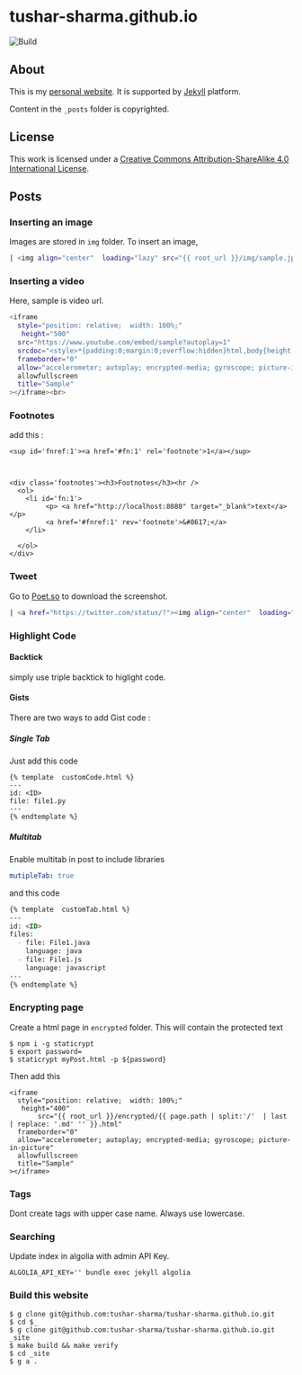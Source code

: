 tushar-sharma.github.io
=======================

![Build](https://github.com/tushar-sharma/tushar-sharma.github.io/actions/workflows/pages/pages-build-deployment/badge.svg)


## About 

This is my [personal website](https://randomwits.com). It is supported by [Jekyll](https://github.com/mojombo/jekyll) platform.


Content in the `_posts` folder is copyrighted. 

## License

This work is licensed under a <a rel="license" href="http://creativecommons.org/licenses/by-sa/4.0/">Creative Commons Attribution-ShareAlike 4.0 International License</a>.


## Posts

### Inserting an image

Images are stored in `img` folder. To insert an image, 

```bash
| <img align="center"  loading="lazy" src="{{ root_url }}/img/sample.jpg" alt="Sample Image" />|
```

### Inserting a video

Here, sample is video url.

```bash
<iframe
  style="position: relative;  width: 100%;" 
   height="500"
  src="https://www.youtube.com/embed/sample?autoplay=1"
  srcdoc="<style>*{padding:0;margin:0;overflow:hidden}html,body{height:100%}img,span{position:absolute;width:100%;top:0;bottom:0;margin:auto}span{height:1.5em;text-align:center;font:48px/1.5 sans-serif;color:white;text-shadow:0 0 0.5em black}</style><a href=https://www.youtube.com/embed/sample?autoplay=1><img src=https://img.youtube.com/vi/sample/hqdefault.jpg alt='Sample'><span>▶</span></a>"
  frameborder="0"
  allow="accelerometer; autoplay; encrypted-media; gyroscope; picture-in-picture"
  allowfullscreen
  title="Sample"
></iframe><br>
```

### Footnotes

add this : 

```
<sup id='fnref:1'><a href='#fn:1' rel='footnote'>1</a></sup>



<div class='footnotes'><h3>Footnotes</h3><hr />
  <ol>
    <li id='fn:1'>
         <p> <a href="http://localhost:8080" target="_blank">text</a> </p>
         <a href='#fnref:1' rev='footnote'>&#8617;</a>
    </li>

  </ol>
</div>

```
### Tweet

Go to [Poet.so](https://poet.so/) to download the screenshot.

```bash
| <a href="https://twitter.com/status/?"><img align="center"  loading="lazy" src="{{ root_url }}/img/downloaded.png" /> </a>|
```

### Highlight Code

#### Backtick

simply use triple backtick to higlight code. 

#### Gists

There are two ways to add Gist code : 

##### Single Tab

Just add this code 

```
{% template  customCode.html %}
---
id: <ID>
file: file1.py
---
{% endtemplate %}

```

##### Multitab

Enable multitab in post to include libraries

```yaml
mutipleTab: true
```

and this code

```md
{% template  customTab.html %}
---
id: <ID>
files:
  - file: File1.java
    language: java
  - file: File1.js
    language: javascript
---
{% endtemplate %}
```


### Encrypting page

Create a html page in `encrypted` folder. This will contain the protected text

```
$ npm i -g staticrypt
$ export password=
$ staticrypt myPost.html -p ${password}
```

Then add this 

```
<iframe
  style="position: relative;  width: 100%;"
   height="400"
	   src="{{ root_url }}/encrypted/{{ page.path | split:'/'  | last | replace: '.md' '' }}.html"
  frameborder="0"
  allow="accelerometer; autoplay; encrypted-media; gyroscope; picture-in-picture"
  allowfullscreen
  title="Sample"
></iframe>
```

### Tags

Dont create tags with upper case name. Always use lowercase.

### Searching

Update index in algolia with admin API Key. 

```
ALGOLIA_API_KEY='' bundle exec jekyll algolia
```

### Build this website

```
$ g clone git@github.com:tushar-sharma/tushar-sharma.github.io.git
$ cd $_ 
$ g clone git@github.com:tushar-sharma/tushar-sharma.github.io.git _site
$ make build && make verify
$ cd _site
$ g a .
```
